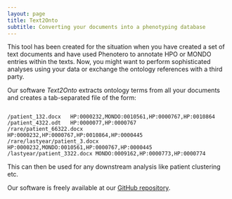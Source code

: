 ```yaml
---
layout: page
title: Text2Onto
subtitle: Converting your documents into a phenotyping database
---
```


This tool has been created for the situation when you have created a set of text documents and have used Phenotero to annotate HPO or MONDO entries within the texts. Now, you might want to perform sophisticated analyses using your data or exchange the ontology references with a third party.

Our software _Text2Onto_ extracts ontology terms from all your documents and creates a tab-separated file of the form:

```

/patient_132.docx	HP:0000232,MONDO:0010561,HP:0000767,HP:0010864
/patient_4322.odt	HP:0000077,HP:0000767
/rare/patient_66322.docx	HP:0000232,HP:0000767,HP:0010864,HP:0000445
/rare/lastyear/patient_3.docx	HP:0000232,MONDO:0010561,HP:0000767,HP:0000445
/lastyear/patient_3322.docx	MONDO:0009162,HP:0000773,HP:0000774 
```

This can then be used for any downstream analysis like patient clustering etc.

Our software is freely available at our [GitHub repository](https://github.com/phenotero/text2onto).


